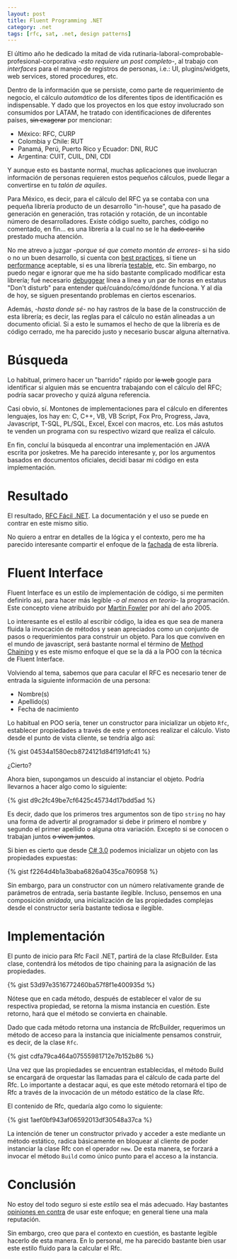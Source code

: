 ```yaml
---
layout: post
title: Fluent Programming .NET
category: .net
tags: [rfc, sat, .net, design patterns]
---
```


El último año he dedicado la mitad de vida rutinaria-laboral-comprobable-profesional-corporativa *-esto requiere un post completo-*, al trabajo con *interfaces* para el manejo de registros de personas, i.e.: UI, plugins/widgets, web services, stored procedures, etc.

Dentro de la información que se persiste, como parte de requerimiento de negocio, el cálculo *automático* de los diferentes tipos de identificación es indispensable. Y dado que los proyectos en los que estoy involucrado son consumidos por LATAM, he tratado con identificaciones de diferentes países, <del>sin exagerar</del> por mencionar:

  - México: RFC, CURP
  - Colombia y Chile: RUT
  - Panamá, Perú, Puerto Rico y Ecuador: DNI, RUC
  - Argentina: CUIT, CUIL, DNI, CDI

Y aunque esto es bastante normal, muchas aplicaciones que involucran información de personas requieren estos pequeños cálculos, puede llegar a convertirse en tu *talón de aquiles*.

Para México, es decir, para el cálculo del RFC ya se contaba con una pequeña librería producto de un desarrollo "in-house", que ha pasado de generación en generación, tras rotación y rotación, de un incontable número de desarrolladores. Existe código suelto, parches, código no comentado, en fin... es una librería a la cual no se le ha <del>dado cariño</del> prestado mucha atención.

No me atrevo a juzgar *-porque sé que cometo montón de errores-* si ha sido o no un buen desarrollo, si cuenta con [best practices](https://en.wikipedia.org/wiki/Best_coding_practices), si tiene un [performance](https://en.wikipedia.org/wiki/Software_performance_testing) aceptable, si es una librería  [testable](https://en.wikipedia.org/wiki/Software_testability), etc. Sin embargo, no puedo negar e ignorar que me ha sido bastante complicado modificar esta librería; fué necesario [debuggear](https://en.wikipedia.org/wiki/Debugging) línea a línea y un par de horas en estatus "Don't disturb" para entender qué/cuándo/cómo/dónde funciona. Y al día de hoy, se siguen presentando problemas en ciertos escenarios.

Además, *-hasta donde sé-* no hay rastros de la base de la construcción de esta librería; es decir, las reglas para el cálculo no están alineadas a un documento oficial. Si a esto le sumamos el hecho de que la librería es de código cerrado, me ha parecido justo y necesario buscar alguna alternativa.

# Búsqueda
Lo habitual, primero hacer un "barrido" rápido por <del>la web</del> google para identificar si alguien más se encuentra trabajando con el cálculo del RFC; podría sacar provecho y quizá alguna referencia.

Casi obvio, sí. Montones de implementaciones para el cálculo en diferentes lenguajes, los hay en: C, C++, VB, VB Script, Fox Pro, Progress, Java, Javascript, T-SQL, PL/SQL, Excel, Excel con macros, etc. Los más astutos te venden un programa con su respectivo wizard que realiza el cálculo.

En fin, concluí la búsqueda al encontrar una implementación en JAVA escrita por josketres. Me ha parecido interesante y, por los argumentos basados en documentos oficiales, decidí basar mi código en esta implementación.

# Resultado
El resultado, [RFC Fácil .NET](). La documentación y el uso se puede en contrar en este mismo sitio.

No quiero a entrar en detalles de la lógica y el contexto, pero me ha parecido interesante compartir el enfoque de la [fachada](https://en.wikipedia.org/wiki/Facade_pattern) de esta librería.

# Fluent Interface
Fluent Interface es un estilo de implementación de código, si me permiten definirlo asi, para hacer más legible *-o al menos en teoría-* la programación. Este concepto viene atribuido por [Martin Fowler](http://martinfowler.com/bliki/FluentInterface.html) por ahí del año 2005.

Lo interesante es el estilo al escribir código, la idea es que sea de manera fluida la invocación de métodos y sean apreciados como un conjunto de pasos o requerimientos para construir un objeto. Para los que conviven en el mundo de javascript, será bastante normal el término de [Method Chaining]() y es este mismo enfoque el que se la dá a la POO con la técnica de Fluent Interface.

Volviendo al tema, sabemos que para cacular el RFC es necesario tener de entrada la siguiente información de una persona:

- Nombre(s)
- Apellido(s)
- Fecha de nacimiento

Lo habitual en POO sería, tener un constructor para inicializar un objeto `Rfc`, establecer propiedades a través de este y entonces realizar el cálculo. Visto desde el punto de vista cliente, se tendría algo así:

{% gist 04534a1580ecb8724121d84f191dfc41 %}

¿Cierto?

Ahora bien, supongamos un descuido al instanciar el objeto. Podría llevarnos a hacer algo como lo siguiente:

{% gist d9c2fc49be7cf6425c45734d17bdd5ad %}

Es decir, dado que los primeros tres argumentos son de tipo `string` no hay una forma de advertir al programador si debe ir primero el nombre y segundo el primer apellido o alguna otra variación. Excepto si se conocen o trabajan juntos <del>o viven juntos</del>.

Si bien es cierto que desde [C# 3.0](https://msdn.microsoft.com/en-us/library/bb308966.aspx#csharp3.0overview_topic13) podemos inicializar un objeto con las propiedades expuestas:

{% gist f2264d4b1a3baba6826a0435ca760958 %}

Sin embargo, para un constructor con un número relativamente grande de parámetros de entrada, sería bastante ilegible. Incluso, pensemos en una composición *anidada*, una inicialización de las propiedades complejas desde el constructor sería bastante tediosa e ilegible.

# Implementación
El punto de inicio para Rfc Facil .NET, partirá de la clase RfcBuilder. Esta clase, contendrá los métodos de tipo chaining para la asignación de las propiedades.

{% gist 53d97e3516772460ba57f8f1e400935d %}

Nótese que en cada método, después de establecer el valor de su respectiva propiedad, se retorna la misma instancia en cuestión. Este retorno, hará que el método se convierta en chainable.

Dado que cada método retorna una instancia de RfcBuilder, requerimos un método de acceso para la instancia que inicialmente pensamos construir, es decir, de la clase `Rfc`.

{% gist cdfa79ca464a07555981712e7b152b86 %}

Una vez que las propiedades se encuentran establecidas, el método Build se encargará de orquestar las llamadas para el cálculo de cada parte del Rfc. Lo importante a destacar aqui, es que este método retornará el tipo de Rfc a través de la invocación de un método estático de la clase Rfc.

El contenido de Rfc, quedaría algo como lo siguiente:

{% gist 1aef0bf943af06592013df30548a37ca %}

La intención de tener un constructor privado y acceder a este mediante un método estático, radica básicamente en bloquear al cliente de poder instanciar la clase Rfc con el operador `new`. De esta manera, se forzará a invocar el método `Build` como único punto para el acceso a la instancia.

# Conclusión
No estoy del todo seguro si este *estilo* sea el más adecuado. Hay bastantes [opiniones en contra](https://ocramius.github.io/blog/fluent-interfaces-are-evil/) de usar este enfoque; en general tiene una mala reputación.

Sin embargo, creo que para el contexto en cuestión, es bastante legible hacerlo de esta manera. En lo personal, me ha parecido bastante bien usar este estilo fluido para la calcular el Rfc.
